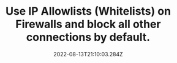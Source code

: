 ---
title: Use IP Allowlists (Whitelists) on Firewalls and block all other connections by default.
date: "2022-08-13T21:10:03.284Z"
description: ""
position: 1
section: "Firewalls"
---